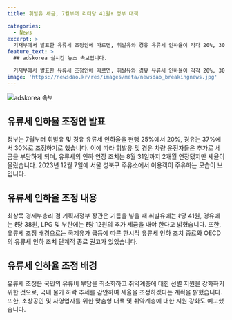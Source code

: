 ```yaml
---
title: 휘발유 세금, 7월부터 리터당 41원↑ 정부 대책

categories:
  - News
excerpt: >
  기재부에서 발표한 유류세 조정안에 따르면, 휘발유와 경유 유류세 인하율이 각각 20%, 30%로 조정될 예정이다. 이에 따라 운전자들은 휘발유에 대해 ℓ당 41원, 경유에 대해 ℓ당 38원의 추가 세금을 부담하며, LPG와 부탄에 대해서도 각각 ℓ당 12원의 세금을 더 내야 한다. 이 조치는 유류비 부담을 최소화하기 위한 것으로, 취약계층에 대한 지원을 강화하고자 한다는 계획이다. 또한, 소상공인과 자영업자를 위한 맞춤형 대책도 추진될 예정이다.
feature_text: >
  ## adskorea 실시간 뉴스 속보입니다.

  기재부에서 발표한 유류세 조정안에 따르면, 휘발유와 경유 유류세 인하율이 각각 20%, 30%로 조정될 예정이다. 이에 따라 운전자들은 휘발유에 대해 ℓ당 41원, 경유에 대해 ℓ당 38원의 추가 세금을 부담하며, LPG와 부탄에 대해서도 각각 ℓ당 12원의 세금을 더 내야 한다. 이 조치는 유류비 부담을 최소화하기 위한 것으로, 취약계층에 대한 지원을 강화하고자 한다는 계획이다. 또한, 소상공인과 자영업자를 위한 맞춤형 대책도 추진될 예정이다.
image: 'https://newsdao.kr/res/images/meta/newsdao_breakingnews.jpg'
---
```


<p><img src="https://newsdao.kr/res/images/meta/newsdao_breakingnews.jpg" alt="adskorea 속보" /></p>

<h2 data-ke-size="size26">유류세 인하율 조정안 발표</h2>

<p data-ke-size="size16">정부는 7월부터 휘발유 및 경유 유류세 인하율을 현행 25%에서 20%, 경유는 37%에서 30%로 조정하기로 했습니다. 이에 따라 휘발유 및 경유 차량 운전자들은 추가로 세금을 부담하게 되며, 유류세의 인하 연장 조치는 8월 31일까지 2개월 연장됐지만 세율이 올랐습니다. 2023년 12월 7일에 서울 성북구 주유소에서 이용객이 주유하는 모습이 보입니다.</p>

<h2 data-ke-size="size26">유류세 인하율 조정 내용</h2>

<p data-ke-size="size16">최상목 경제부총리 겸 기획재정부 장관은 기름을 넣을 때 휘발유에는 ℓ당 41원, 경유에는 ℓ당 38원, LPG 및 부탄에는 ℓ당 12원의 추가 세금을 내야 한다고 밝혔습니다. 또한, 유류세 조정 배경으로는 국제유가 급등에 따른 한시적 유류세 인하 조치 종료와 OECD의 유류세 인하 조치 단계적 종료 권고가 있었습니다.</p>

<h2 data-ke-size="size26">유류세 인하율 조정 배경</h2>

<p data-ke-size="size16">유류세 조정은 국민의 유류비 부담을 최소화하고 취약계층에 대한 선별 지원을 강화하기 위한 것으로, 국내 물가 하락 추세를 감안하여 세율을 조정하겠다는 계획을 밝혔습니다. 또한, 소상공인 및 자영업자를 위한 맞춤형 대책 및 취약계층에 대한 지원 강화도 예고했습니다.</p>

